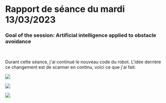 # Rapport de séance du mardi 13/03/2023

### Goal of the session: Artificial intelligence applied to obstacle avoidance 

<br />

Durant cette séance, j'ai continué le nouveau code du robot. L'idée derrière ce changement est de scanner en continu, voici ce que j'ai fait:

![](Annexes/2023-03-18_CodeSetup.jpg)

![](Annexes/2023-03-18_CodeLoop1.jpg)

![](Annexes/2023-03-18_CodeLoop2.jpg)

